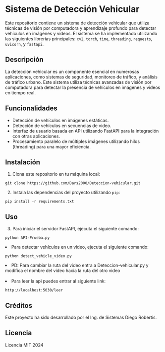 
<body>
    <div class="container">
        <h1>Sistema de Detección Vehicular</h1>
        <p>Este repositorio contiene un sistema de detección vehicular que utiliza técnicas de visión por computadora y aprendizaje profundo para detectar vehículos en imágenes y videos. El sistema se ha implementado utilizando las siguientes librerías principales: <code>cv2</code>, <code>torch</code>, <code>time</code>, <code>threading</code>, <code>requests</code>, <code>uvicorn</code>, y <code>fastapi</code>.</p>
        <h2>Descripción</h2>
        <p>La detección vehicular es un componente esencial en numerosas aplicaciones, como sistemas de seguridad, monitoreo de tráfico, y análisis de tráfico urbano. Este sistema utiliza técnicas avanzadas de visión por computadora para detectar la presencia de vehículos en imágenes y videos en tiempo real.</p>
        <h2>Funcionalidades</h2>
        <ul>
            <li>Detección de vehículos en imágenes estáticas.</li>
            <li>Detección de vehículos en secuencias de video.</li>
            <li>Interfaz de usuario basada en API utilizando FastAPI para la integración con otras aplicaciones.</li>
            <li>Procesamiento paralelo de múltiples imágenes utilizando hilos (threading) para una mayor eficiencia.</li>
        </ul>
        <h2>Instalación</h2>
        <ol>
            <li>Clona este repositorio en tu máquina local:</li>
        </ol>
        <pre><code>git clone https://github.com/Dars2000/Deteccion-vehicular.git</code></pre>
        <ol start="2">
            <li>Instala las dependencias del proyecto utilizando <code>pip</code>:</li>
        </ol>
        <pre><code>pip install -r requirements.txt</code></pre>
        <h2>Uso</h2>
        <ol start="3">
            <li>Para iniciar el servidor FastAPI, ejecuta el siguiente comando:</li>
        </ol>
        <pre><code>python API-Prueba.py</code></pre>
             <li>Para detectar vehículos en un video, ejecuta el siguiente comando:</li>
        <pre><code>python detect_vehicle_video.py</code></pre>
          <li>PD: Para cambiar la ruta del video entra a Deteccion-vehicular.py y modifica el nombre del video hacia la ruta del otro video</li>
          <br>
            <li>Para leer la api puedes entrar al siguiente link:</li>
        <pre><code>http://localhost:5030/leer</code></pre>
        <h2>Créditos</h2>
        <p>Este proyecto ha sido desarrollado por el Ing. de Sistemas Diego Robertis</a>.</p>
        <h2>Licencia</h2>
        <p>Licencia MIT 2024</p>
</body>
</html>
